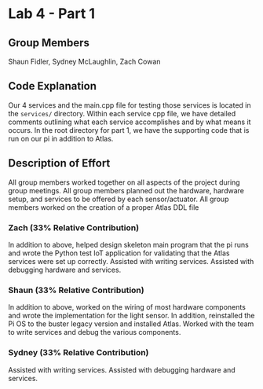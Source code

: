 # Lab 4 - Part 1

## Group Members

Shaun Fidler, Sydney McLaughlin, Zach Cowan

## Code Explanation

Our 4 services and the main.cpp file for testing those services is located in
the `services/` directory. Within each service cpp file, we have detailed comments 
outlining what each service accomplishes and by what means it occurs. In the root 
directory for part 1, we have the supporting code that is run on our pi in addition 
to Atlas.

## Description of Effort

All group members worked together on all aspects of the project during group
meetings. All group members planned out the hardware, hardware setup, and
services to be offered by each sensor/actuator. All group members worked on the 
creation of a proper Atlas DDL file

### Zach (33% Relative Contribution)

In addition to above, helped design skeleton main program that the pi runs and
wrote the Python test IoT application for validating that the Atlas services
were set up correctly. Assisted with writing services. Assisted with debugging
hardware and services.

### Shaun (33% Relative Contribution)

In addition to above, worked on the wiring of most hardware components and wrote the 
implementation for the light sensor. In addition, reinstalled the Pi OS to the buster
legacy version and installed Atlas. Worked with the team to write services and debug
the various components. 

### Sydney (33% Relative Contribution)
Assisted with writing services. Assisted with debugging hardware and services.
